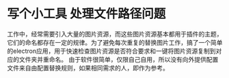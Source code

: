 ﻿# 写个小工具 处理文件路径问题
  工作中，经常需要引入大量的图片资源，而这些图片资源基本都用于插件的主题，它们的命名都存在一定的规律。为了避免每次重复的替换图片工作，搞了一个简单的electron应用，用于快速检查图片资源是否符合要求和一键将图片资源复制到对应的文件夹并重命名。
  由于软件很简单，仅限自己自用，所以没有向外提供配置文件来自由配置替换规则，如果相同需求的人，即作为参考。
